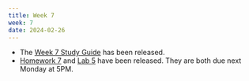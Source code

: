 ```yaml
---
title: Week 7
week: 7
date: 2024-02-26
---
```


- The [Week 7 Study Guide](/assets/guides/spring24/week07.pdf) has been released.
- [Homework 7](http://prob140.datahub.berkeley.edu/hub/user-redirect/git-pull?repo=https://github.com/prob140/materials-sp24&branch=main&subPath=hw/Homework_07.ipynb) and [Lab 5](http://prob140.datahub.berkeley.edu/hub/user-redirect/git-pull?repo=https://github.com/prob140/materials-sp24&branch=main&subPath=lab/Lab_05.ipynb) have been released. They are both due next Monday at 5PM.